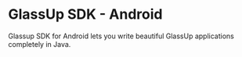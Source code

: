 # GlassUp SDK - Android

Glassup SDK for Android lets you write beautiful GlassUp  applications completely in Java.
